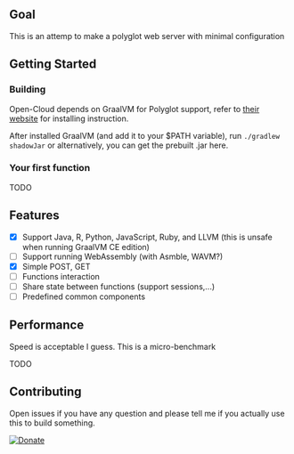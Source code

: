 ## Goal

This is an attemp to make a polyglot web server with minimal configuration

## Getting Started

### Building
Open-Cloud depends on GraalVM for Polyglot support, refer to [their website](https://www.graalvm.org/) for installing instruction.

After installed GraalVM (and add it to your $PATH variable), run `./gradlew shadowJar` or alternatively, you can get the prebuilt .jar here.

### Your first function
TODO

## Features

* [x] Support Java, R, Python, JavaScript, Ruby, and LLVM (this is unsafe when running GraalVM CE edition)
* [ ] Support running WebAssembly (with Asmble, WAVM?)
* [x] Simple POST, GET
* [ ] Functions interaction
* [ ] Share state between functions (support sessions,...)
* [ ] Predefined common components
## Performance

Speed is acceptable I guess. This is a micro-benchmark

TODO
## Contributing
Open issues if you have any question and please tell me if you actually use this to build something.


[![Donate](https://img.shields.io/badge/Donate-PayPal-green.svg)](https://www.paypal.com/cgi-bin/webscr?cmd=_s-xclick&hosted_button_id=C44YKYMVNL4TA)
